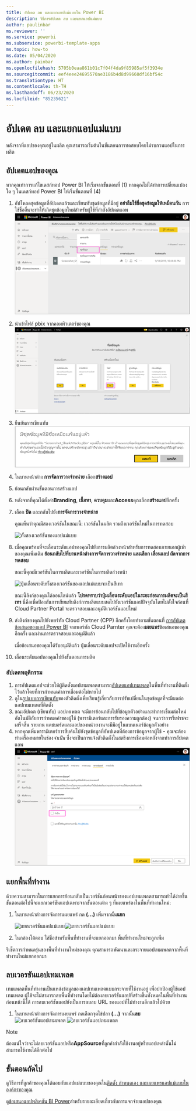 ```yaml
---
title: อัปเดต ลบ และแยกแอปแม่แบบใน Power BI
description: วิธีการอัปเดต ลบ และแยกแอปแม่แบบ
author: paulinbar
ms.reviewer: ''
ms.service: powerbi
ms.subservice: powerbi-template-apps
ms.topic: how-to
ms.date: 05/04/2020
ms.author: painbar
ms.openlocfilehash: 5705b0eaa861b01c7f04f4da9f85985af5f3934e
ms.sourcegitcommit: eef4eee24695570ae3186b4d8d99660df16bf54c
ms.translationtype: HT
ms.contentlocale: th-TH
ms.lasthandoff: 06/23/2020
ms.locfileid: "85235621"
---
```

# <a name="update-delete-and-extract-template-app"></a>อัปเดต ลบ และแยกแอปแม่แบบ

หลังจากที่แอปของคุณอยู่ในผลิต คุณสามารถเริ่มต้นในขั้นตอนการทดสอบโดยไม่รบกวนแอปในการผลิต
## <a name="update-your-app"></a>อัปเดตแอปของคุณ

หากคุณทำการแก้ไขเดสก์ทอป Power BI ให้เริ่มจากขั้นตอนที่ (1) หากคุณไม่ได้ทำการเปลี่ยนแปลงใด ๆ ในเดสก์ทอป Power BI ให้เริ่มขั้นตอนที่ (4)

1. อัปโหลดชุดข้อมูลที่อัปเดตแล้วและเขียนทับชุดข้อมูลที่มีอยู่ **อย่าลืมใช้ชื่อชุดข้อมูลให้เหมือนกัน** การใช้ชื่ออื่นจะทำให้เกิดชุดข้อมูลใหม่สำหรับผู้ใช้ที่กำลังอัปเดตแอพ
![เขียนทับชุดข้อมูล](media/service-template-apps-update-extract-delete/power-bi-template-app-upload-dataset.png)
1. นำเข้าไฟล์ pbix จากคอมพิวเตอร์ของคุณ
![เขียนทับชุดข้อมูล](media/service-template-apps-update-extract-delete/power-bi-template-app-upload-dataset2.png)
1. ยืนยันการเขียนทับ
![เขียนทับชุดข้อมูล](media/service-template-apps-update-extract-delete/power-bi-template-app-upload-dataset3.png)

1. ในบานหน้าต่าง **การจัดการวางจำหน่าย** เลือก**สร้างแอป**
1. ย้อนกลับผ่านขั้นตอนการสร้างแอป
1. หลังจากที่คุณได้ตั้งค่า**Branding**, **เนื้อหา**, **ควบคุม**และ**Access**คุณเลือก**สร้างแอป**อีกครั้ง
1. เลือก **ปิด** และกลับไปยัง**การจัดการวางจำหน่าย**

   คุณเห็นว่าคุณมีสองเวอร์ชันในขณะนี้: เวอร์ชันในผลิต รวมถึงเวอร์ชันใหม่ในการทดสอบ

    ![ทั้งสองเวอร์ชันของแอปแม่แบบ](media/service-template-apps-update-extract-delete/power-bi-template-app-update1.png)

1. เมื่อคุณพร้อมที่จะเลื่อนระดับแอปของคุณไปยังการผลิตล่วงหน้าสำหรับการทดสอบภายนอกผู้เช่าของคุณเพิ่มเติม **ย้อนกลับไปที่บานหน้าต่างการจัดการวางจำหน่าย** **และเลือก เลื่อนแอป ถัดจากการทดสอบ**

   ขณะนี้คุณมีเวอร์ชันในการผลิตและเวอร์ชันในการผลิตล่วงหน้า

   ![ปุ่มเลื่อนระดับทั้งสองเวอร์ชันของแอปแม่แบบจะเป็นสีเทา](media/service-template-apps-update-extract-delete/power-bi-template-app-update2.png)

   ขณะนี้ลิงก์ของคุณได้ออนไลน์แล้ว **โปรดทราบว่าปุ่มเลื่อนระดับแอปในระยะก่อนการผลิตจะเป็นสีเทา** นี่คือเพื่อป้องกันการเขียนทับลิงก์การผลิตแบบสดไปยังเวอร์ชันแอปปัจจุบันโดยไม่ตั้งใจก่อนที่ Cloud Partner Portal จะตรวจสอบและอนุมัติเวอร์ชันแอปใหม่

1. ส่งลิงก์ของคุณไปยังพอร์ทัล Cloud Partner (CPP) อีกครั้งโดยทำตามขั้นตอนที่ [การอัปเดตข้อเสนอของแอป Power BI](https://docs.microsoft.com/azure/marketplace/cloud-partner-portal/power-bi/cpp-update-existing-offer) จากพอร์ทัล Cloud Parnter คุณจะต้อง**เผยแพร่**ข้อเสนอของคุณอีกครั้ง และผ่านการตรวจสอบและอนุมัติแล้ว

   เมื่อข้อเสนอของคุณได้รับอนุมัติแล้ว ปุ่มเลื่อนระดับแอปจะเปิดใช้งานอีกครั้ง 
1. เลื่อนระดับแอปของคุณไปยังขั้นตอนการผลิต
   
### <a name="update-behavior"></a>อัปเดตพฤติกรรม

1. การอัปเดตแอปจะช่วยให้ผู้ติดตั้งแอปเทมเพลตสามารถ[อัปเดตแอปเทมเพลต](service-template-apps-install-distribute.md#update-a-template-app)ในพื้นที่ทำงานที่ติดตั้งไว้แล้วโดยที่การกำหนดค่าการเชื่อมต่อไม่หายไป
1. ดูใน[รูปแบบการเขียนทับ](service-template-apps-install-distribute.md#overwrite-behavior)ของตัวติดตั้งเพื่อเรียนรู้เกี่ยวกับการปรับเปลี่ยนในชุดข้อมูลที่จะมีผลต่อแอปเทมเพลตที่ติดตั้ง
1. ขณะอัปเดต (เขียนทับ) แอปเทเพลต จะมีการย้อนกลับไปที่ข้อมูลตัวอย่างและทำการเชื่อมต่อใหม่อัตโนมัติกับการกำหนดค่าของผู้ใช้ (พารามิเตอร์และการรับรองความถูกต้อง) จนกว่าการรีเฟรชจะเสร็จสิ้น รายงาน แดชบอร์ดและแอปของหน่วยงานจะมีมีอยู่ในแบนเนอร์ข้อมูลตัวอย่าง
1. หากคุณเพิ่มพารามิเตอร์การสืบค้นไปยังชุดข้อมูลที่อัพปเดตที่ต้องการข้อมูลจากผู้ใช้ - คุณจะต้องทำเครื่องหมายในช่อง*จำเป็น* ซึ่งจะเป็นการแจ้งตัวติดตั้งในสตริงการเชื่อมต่อหลังจากทำการอัปเดตแอพ
 ![พารามิเตอร์ที่จำเป็น](media/service-template-apps-update-extract-delete/power-bi-template-app-upload-dataset4.png)

## <a name="extract-workspace"></a>แยกพื้นที่ทำงาน
ด้วยความสามารถในการแยกการย้อนกลับเป็นเวอร์ชันก่อนหน้าของแอปเทมเพลตสามารถทำได้ง่ายขึ้น  ขั้นตอนต่อไปนี้จะแยกเวอร์ชันแอปเฉพาะจากขั้นตอนต่าง ๆ ที่เผยแพร่ลงในพื้นที่ทำงานใหม่:

1. ในบานหน้าต่างการจัดการแผยแพร่ กด **(...)** เพิ่มจากนั้น**แยก**

    ![แยกเวอร์ชันแอปแม่แบบ](media/service-template-apps-update-extract-delete/power-bi-template-app-extract.png)![แยกเวอร์ชันแอปแม่แบบ](media/service-template-apps-update-extract-delete/power-bi-template-app-extract-dialog.png)
2. ในกล่องโต้ตอบ ใส่ชื่อสำหรับพื้นที่ทำงานที่จะแยกออกมา พื้นที่ทำงานใหม่จะถูกเพิ่ม

รีเซ็ตการกำหนดรุ่นของพื้นที่ทำงานใหม่ของคุณ คุณสามารถพัฒนาและกระจายแอปเทมเพลตจากพื้นที่ทำงานใหม่แยกออกมา

## <a name="delete-template-app-version"></a>ลบเวอรชันแอปเทมเพลต
เทมแพลตพื้นที่ทำงานเป็นแหล่งข้อมูลของแอปเทมเพลตแบบกระจายที่ใช้งานอยู่ เพื่อปกป้องผู้ใช้แอปเทมเพลต ผู้ใช้จะไม่สามารถลบพื้นที่ทำงานโดยไม่ต้องลบเวอร์ชันแอปที่สร้างขึ้นทั้งหมดในพื้นที่ทำงานก่อนหน้านี้ได้
การลบเวอร์ชันแอปยังเป็นการลบลบ URL ของแอปที่ไม่ทำงานอีกแล้วไปด้วย

1. ในบานหน้าต่างการจัดการเผยแพร่ กดเลือกจุดไข่ปลา **(...)** จากนั้น**ลบ**
 ![ลบเวอร์ชันแอปเทมเพลต](media/service-template-apps-update-extract-delete/power-bi-template-app-delete.png)
 ![ลบเวอร์ชันแอปเทมเพลต](media/service-template-apps-update-extract-delete/power-bi-template-app-delete-dialog.png)

>[!NOTE]
>ต้องแน่ใจว่าจะไม่ลบเวอร์ชันแอปหรือ**AppSource**ที่ลูกค้ากำลังใช้งานอยู่หรือแอปเหล่านั้นไม่สามารถใช้งานได้อีกต่อไป

## <a name="next-steps"></a>ขั้นตอนถัดไป

ดูวิธีการที่ลูกค้าของคุณโต้ตอบกับแอปแม่แบบของคุณใน[ติดตั้ง กำหนดเอง และเผยแพรแอปแม่แบบในองค์กรของคุณ](service-template-apps-install-distribute.md)

ดู[ข้อเสนอแอปพลิเคชัน BI Power](https://docs.microsoft.com/azure/marketplace/cloud-partner-portal/power-bi/cpp-power-bi-offer)สำหรับรายละเอียดเกี่ยวกับการแจกจ่ายแอปของคุณ
